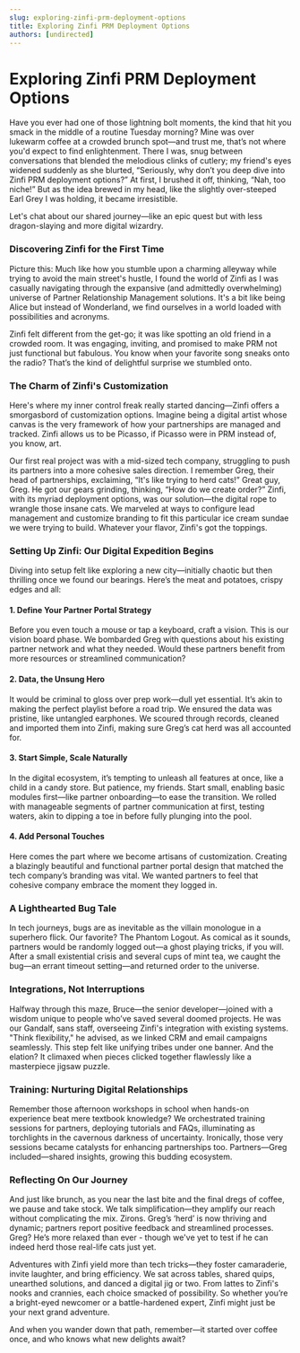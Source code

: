 ```yaml
---
slug: exploring-zinfi-prm-deployment-options
title: Exploring Zinfi PRM Deployment Options
authors: [undirected]
---
```



# Exploring Zinfi PRM Deployment Options

Have you ever had one of those lightning bolt moments, the kind that hit you smack in the middle of a routine Tuesday morning? Mine was over lukewarm coffee at a crowded brunch spot—and trust me, that’s not where you'd expect to find enlightenment. There I was, snug between conversations that blended the melodious clinks of cutlery; my friend's eyes widened suddenly as she blurted, “Seriously, why don’t you deep dive into Zinfi PRM deployment options?” At first, I brushed it off, thinking, “Nah, too niche!” But as the idea brewed in my head, like the slightly over-steeped Earl Grey I was holding, it became irresistible.

Let's chat about our shared journey—like an epic quest but with less dragon-slaying and more digital wizardry.

### Discovering Zinfi for the First Time

Picture this: Much like how you stumble upon a charming alleyway while trying to avoid the main street's hustle, I found the world of Zinfi as I was casually navigating through the expansive (and admittedly overwhelming) universe of Partner Relationship Management solutions. It's a bit like being Alice but instead of Wonderland, we find ourselves in a world loaded with possibilities and acronyms. 

Zinfi felt different from the get-go; it was like spotting an old friend in a crowded room. It was engaging, inviting, and promised to make PRM not just functional but fabulous. You know when your favorite song sneaks onto the radio? That’s the kind of delightful surprise we stumbled onto.

### The Charm of Zinfi's Customization

Here's where my inner control freak really started dancing—Zinfi offers a smorgasbord of customization options. Imagine being a digital artist whose canvas is the very framework of how your partnerships are managed and tracked. Zinfi allows us to be Picasso, if Picasso were in PRM instead of, you know, art.

Our first real project was with a mid-sized tech company, struggling to push its partners into a more cohesive sales direction. I remember Greg, their head of partnerships, exclaiming, “It's like trying to herd cats!” Great guy, Greg. He got our gears grinding, thinking, “How do we create order?” Zinfi, with its myriad deployment options, was our solution—the digital rope to wrangle those insane cats. We marveled at ways to configure lead management and customize branding to fit this particular ice cream sundae we were trying to build. Whatever your flavor, Zinfi's got the toppings.

### Setting Up Zinfi: Our Digital Expedition Begins

Diving into setup felt like exploring a new city—initially chaotic but then thrilling once we found our bearings. Here’s the meat and potatoes, crispy edges and all:

#### 1. Define Your Partner Portal Strategy

Before you even touch a mouse or tap a keyboard, craft a vision. This is our vision board phase. We bombarded Greg with questions about his existing partner network and what they needed. Would these partners benefit from more resources or streamlined communication?

#### 2. Data, the Unsung Hero

It would be criminal to gloss over prep work—dull yet essential. It’s akin to making the perfect playlist before a road trip. We ensured the data was pristine, like untangled earphones. We scoured through records, cleaned and imported them into Zinfi, making sure Greg’s cat herd was all accounted for.

#### 3. Start Simple, Scale Naturally

In the digital ecosystem, it’s tempting to unleash all features at once, like a child in a candy store. But patience, my friends. Start small, enabling basic modules first—like partner onboarding—to ease the transition. We rolled with manageable segments of partner communication at first, testing waters, akin to dipping a toe in before fully plunging into the pool.

#### 4. Add Personal Touches

Here comes the part where we become artisans of customization. Creating a blazingly beautiful and functional partner portal design that matched the tech company’s branding was vital. We wanted partners to feel that cohesive company embrace the moment they logged in.

### A Lighthearted Bug Tale

In tech journeys, bugs are as inevitable as the villain monologue in a superhero flick. Our favorite? The Phantom Logout. As comical as it sounds, partners would be randomly logged out—a ghost playing tricks, if you will. After a small existential crisis and several cups of mint tea, we caught the bug—an errant timeout setting—and returned order to the universe.

### Integrations, Not Interruptions

Halfway through this maze, Bruce—the senior developer—joined with a wisdom unique to people who’ve saved several doomed projects. He was our Gandalf, sans staff, overseeing Zinfi's integration with existing systems. "Think flexibility," he advised, as we linked CRM and email campaigns seamlessly. This step felt like unifying tribes under one banner. And the elation? It climaxed when pieces clicked together flawlessly like a masterpiece jigsaw puzzle.

### Training: Nurturing Digital Relationships

Remember those afternoon workshops in school when hands-on experience beat mere textbook knowledge? We orchestrated training sessions for partners, deploying tutorials and FAQs, illuminating as torchlights in the cavernous darkness of uncertainty. Ironically, those very sessions became catalysts for enhancing partnerships too. Partners—Greg included—shared insights, growing this budding ecosystem.

### Reflecting On Our Journey

And just like brunch, as you near the last bite and the final dregs of coffee, we pause and take stock. We talk simplification—they amplify our reach without complicating the mix. Zirons. Greg’s ‘herd’ is now thriving and dynamic; partners report positive feedback and streamlined processes. Greg? He’s more relaxed than ever - though we've yet to test if he can indeed herd those real-life cats just yet.

Adventures with Zinfi yield more than tech tricks—they foster camaraderie, invite laughter, and bring efficiency. We sat across tables, shared quips, unearthed solutions, and danced a digital jig or two. From lattes to Zinfi's nooks and crannies, each choice smacked of possibility. So whether you’re a bright-eyed newcomer or a battle-hardened expert, Zinfi might just be your next grand adventure.

And when you wander down that path, remember—it started over coffee once, and who knows what new delights await?